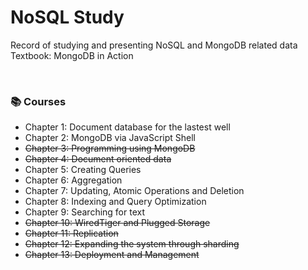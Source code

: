 # NoSQL Study

Record of studying and presenting NoSQL and MongoDB related data
Textbook: MongoDB in Action

<br>

### 📚 Courses

- Chapter 1: Document database for the lastest well
- Chapter 2: MongoDB via JavaScript Shell
- ~~Chapter 3: Programming using MongoDB~~
- ~~Chapter 4: Document oriented data~~
- Chapter 5: Creating Queries
- Chapter 6: Aggregation
- Chapter 7: Updating, Atomic Operations and Deletion
- Chapter 8: Indexing and Query Optimization
- Chapter 9: Searching for text
- ~~Chapter 10: WiredTiger and Plugged Storage~~
- ~~Chapter 11: Replication~~
- ~~Chapter 12: Expanding the system through sharding~~
- ~~Chapter 13: Deployment and Management~~

